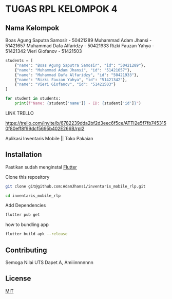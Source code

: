 # TUGAS RPL KELOMPOK 4

## Nama Kelompok

Boas Agung Saputra Samosir - 50421289
Muhammad Adam Jhansi - 51421657
Muhammad Dafa Alfaridzy - 50421933
Rizki Fauzan Yahya - 51421342
Vieri Giofanov - 51421503

```python
students = [
    {"name": "Boas Agung Saputra Samosir", "id": "50421289"},
    {"name": "Muhammad Adam Jhansi", "id": "51421657"},
    {"name": "Muhammad Dafa Alfaridzy", "id": "50421933"},
    {"name": "Rizki Fauzan Yahya", "id": "51421342"},
    {"name": "Vieri Giofanov", "id": "51421503"}
]

for student in students:
    print(f"Name: {student['name']} - ID: {student['id']}")

```

LINK TRELLO

https://trello.com/invite/b/6782239dda2bf2d3eec6f5ce/ATTI2e5f7fb7453150f80eff8f99dcf5695b402E266B/rpl2

Aplikasi Inventaris Mobile || Toko Pakaian

## Installation

Pastikan sudah menginstal [Flutter](https://docs.flutter.dev/get-started/install/windows/mobile)

Clone this repository

```bash
git clone git@github.com:AdamJhansi/inventaris_mobile_rlp.git
```

```bash
cd inventaris_mobile_rlp
```

Add Dependencies

```bash
flutter pub get
```

how to bundling app

```bash
flutter build apk --release
```

## Contributing

Semoga Nilai UTS Dapet A, Amiiinnnnnnn

## License

[MIT](https://choosealicense.com/licenses/mit/)

